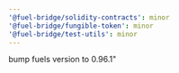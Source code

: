 ```yaml
---
'@fuel-bridge/solidity-contracts': minor
'@fuel-bridge/fungible-token': minor
'@fuel-bridge/test-utils': minor
---
```


bump fuels version to 0.96.1"
